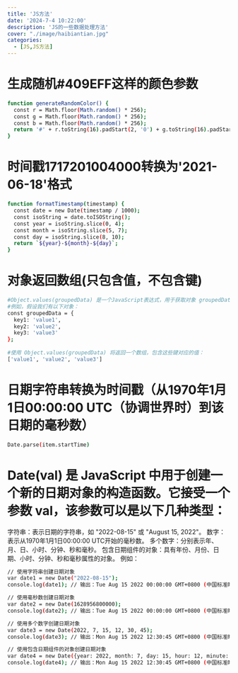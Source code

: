 ```yaml
---
title: 'JS方法'
date: '2024-7-4 10:22:00'
description: 'JS的一些数据处理方法'
cover: "./image/haibiantian.jpg"
categories:
  - [JS,JS方法]
---
```


# 生成随机#409EFF这样的颜色参数
```bash
function generateRandomColor() {
  const r = Math.floor(Math.random() * 256);
  const g = Math.floor(Math.random() * 256);
  const b = Math.floor(Math.random() * 256);
  return '#' + r.toString(16).padStart(2, '0') + g.toString(16).padStart(2, '0') + b.toString(16).padStart(2, '0');
}
```

# 时间戳1717201004000转换为'2021-06-18'格式
```bash
function formatTimestamp(timestamp) {
  const date = new Date(timestamp / 1000);
  const isoString = date.toISOString();
  const year = isoString.slice(0, 4);
  const month = isoString.slice(5, 7);
  const day = isoString.slice(8, 10);
  return `${year}-${month}-${day}`;
}
```
# 对象返回数组(只包含值，不包含键)
```bash
#Object.values(groupedData) 是一个JavaScript表达式，用于获取对象 groupedData 中所有属性的值，并将它们作为数组返回。
#例如，假设我们有以下对象：
const groupedData = {
  key1: 'value1',
  key2: 'value2',
  key3: 'value3'
};
    
#使用 Object.values(groupedData) 将返回一个数组，包含这些键对应的值：
['value1', 'value2', 'value3']
```
# 日期字符串转换为时间戳（从1970年1月1日00:00:00 UTC（协调世界时）到该日期的毫秒数）
```bash
Date.parse(item.startTime)
```
#  Date(val) 是 JavaScript 中用于创建一个新的日期对象的构造函数。它接受一个参数 val，该参数可以是以下几种类型：

字符串：表示日期的字符串，如 "2022-08-15" 或 "August 15, 2022"。
数字：表示从1970年1月1日00:00:00 UTC开始的毫秒数。
多个数字：分别表示年、月、日、小时、分钟、秒和毫秒。
包含日期组件的对象：具有年份、月份、日期、小时、分钟、秒和毫秒属性的对象。
例如：


```bash
// 使用字符串创建日期对象
var date1 = new Date("2022-08-15");
console.log(date1); // 输出：Tue Aug 15 2022 00:00:00 GMT+0800 (中国标准时间)

// 使用毫秒数创建日期对象
var date2 = new Date(1628956800000);
console.log(date2); // 输出：Tue Aug 15 2022 00:00:00 GMT+0800 (中国标准时间)

// 使用多个数字创建日期对象
var date3 = new Date(2022, 7, 15, 12, 30, 45);
console.log(date3); // 输出：Mon Aug 15 2022 12:30:45 GMT+0800 (中国标准时间)

// 使用包含日期组件的对象创建日期对象
var date4 = new Date({year: 2022, month: 7, day: 15, hour: 12, minute: 30, second: 45});
console.log(date4); // 输出：Mon Aug 15 2022 12:30:45 GMT+0800 (中国标准时间)

```
